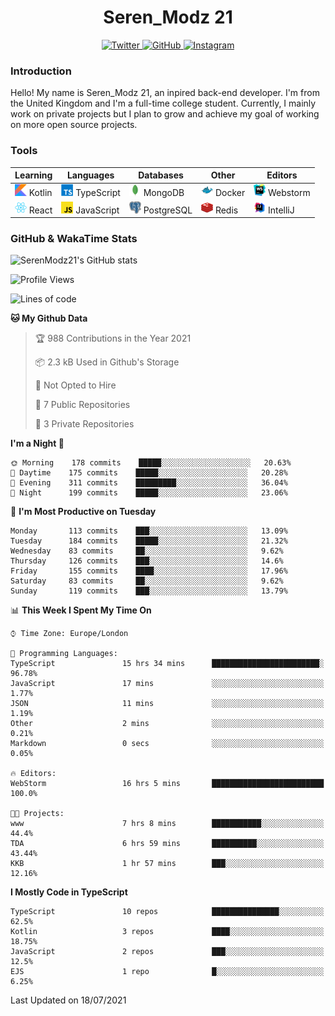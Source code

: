 <div align="center">
  <h1>Seren_Modz 21</h1>
  <a href="https://twitter.com/SerenModz21">
    <img alt="Twitter" src="https://img.shields.io/badge/twitter%20-%231DA1F2.svg?&style=for-the-badge&logo=Twitter&logoColor=white">
  </a>
  <a href="https://github.com/SerenModz21">
    <img alt="GitHub" src="https://img.shields.io/badge/github%20-%23121011.svg?&style=for-the-badge&logo=github&logoColor=white">
  </a>
  <a href="https://www.instagram.com/serenmodz21">
    <img alt="Instagram" src="https://img.shields.io/badge/instagram%20-%23E4405F.svg?&style=for-the-badge&logo=Instagram&logoColor=white">
  </a>
</div>

### Introduction

Hello! My name is Seren_Modz 21, an inpired back-end developer. I'm from the United Kingdom and I'm a full-time college student. Currently, I mainly work on private projects but I plan to grow and achieve my goal of working on more open source projects. 

### Tools

 **Learning**                                        | **Languages**                                               | **Databases**                                               | **Other**                                           | **Editors**                                                  
-----------------------------------------------------|-------------------------------------------------------------|-------------------------------------------------------------|-----------------------------------------------------|--------------------------------------------------------------
 <img width="19px" src="./assets/kotlin.svg"> Kotlin | <img width="19px" src="./assets/typescript.svg"> TypeScript | <img width="19px" src="./assets/mongodb.svg"> MongoDB       | <img width="19px" src="./assets/docker.svg"> Docker | <img width="19px" src="./assets/webstorm.svg"> Webstorm      
 <img width="19px" src="./assets/react.svg"> React   | <img width="19px" src="./assets/javascript.svg"> JavaScript | <img width="19px" src="./assets/postgresql.svg"> PostgreSQL | <img width="19px" src="./assets/redis.svg"> Redis   | <img width="19px" src="./assets/intellij-idea.svg"> IntelliJ 

### GitHub & WakaTime Stats

![SerenModz21's GitHub stats](https://github-readme-stats.vercel.app/api?username=SerenModz21&show_icons=true&theme=dark)

<!--START_SECTION:waka-->
![Profile Views](http://img.shields.io/badge/Profile%20Views-0-blue)

![Lines of code](https://img.shields.io/badge/From%20Hello%20World%20I%27ve%20Written-22490%20lines%20of%20code-blue)

**🐱 My Github Data** 

> 🏆 988 Contributions in the Year 2021
 > 
> 📦 2.3 kB Used in Github's Storage 
 > 
> 🚫 Not Opted to Hire
 > 
> 📜 7 Public Repositories 
 > 
> 🔑 3 Private Repositories  
 > 
**I'm a Night 🦉** 

```text
🌞 Morning    178 commits    █████░░░░░░░░░░░░░░░░░░░░   20.63% 
🌆 Daytime    175 commits    █████░░░░░░░░░░░░░░░░░░░░   20.28% 
🌃 Evening    311 commits    █████████░░░░░░░░░░░░░░░░   36.04% 
🌙 Night      199 commits    █████░░░░░░░░░░░░░░░░░░░░   23.06%

```
📅 **I'm Most Productive on Tuesday** 

```text
Monday       113 commits    ███░░░░░░░░░░░░░░░░░░░░░░   13.09% 
Tuesday      184 commits    █████░░░░░░░░░░░░░░░░░░░░   21.32% 
Wednesday    83 commits     ██░░░░░░░░░░░░░░░░░░░░░░░   9.62% 
Thursday     126 commits    ███░░░░░░░░░░░░░░░░░░░░░░   14.6% 
Friday       155 commits    ████░░░░░░░░░░░░░░░░░░░░░   17.96% 
Saturday     83 commits     ██░░░░░░░░░░░░░░░░░░░░░░░   9.62% 
Sunday       119 commits    ███░░░░░░░░░░░░░░░░░░░░░░   13.79%

```


📊 **This Week I Spent My Time On** 

```text
⌚︎ Time Zone: Europe/London

💬 Programming Languages: 
TypeScript               15 hrs 34 mins      ████████████████████████░   96.78% 
JavaScript               17 mins             ░░░░░░░░░░░░░░░░░░░░░░░░░   1.77% 
JSON                     11 mins             ░░░░░░░░░░░░░░░░░░░░░░░░░   1.19% 
Other                    2 mins              ░░░░░░░░░░░░░░░░░░░░░░░░░   0.21% 
Markdown                 0 secs              ░░░░░░░░░░░░░░░░░░░░░░░░░   0.05%

🔥 Editors: 
WebStorm                 16 hrs 5 mins       █████████████████████████   100.0%

🐱‍💻 Projects: 
www                      7 hrs 8 mins        ███████████░░░░░░░░░░░░░░   44.4% 
TDA                      6 hrs 59 mins       ██████████░░░░░░░░░░░░░░░   43.44% 
KKB                      1 hr 57 mins        ███░░░░░░░░░░░░░░░░░░░░░░   12.16%

```

**I Mostly Code in TypeScript** 

```text
TypeScript               10 repos            ███████████████░░░░░░░░░░   62.5% 
Kotlin                   3 repos             ████░░░░░░░░░░░░░░░░░░░░░   18.75% 
JavaScript               2 repos             ███░░░░░░░░░░░░░░░░░░░░░░   12.5% 
EJS                      1 repo              █░░░░░░░░░░░░░░░░░░░░░░░░   6.25%

```



 Last Updated on 18/07/2021
<!--END_SECTION:waka-->
